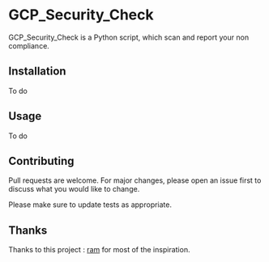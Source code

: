 # GCP_Security_Check

GCP_Security_Check is a Python script, which scan and report your non compliance.

## Installation

To do

## Usage

To do

## Contributing
Pull requests are welcome. For major changes, please open an issue first to discuss what you would like to change.

Please make sure to update tests as appropriate.

## Thanks
Thanks to this project : [ram](https://github.com/BrunoReboul/ram) for most of the inspiration.